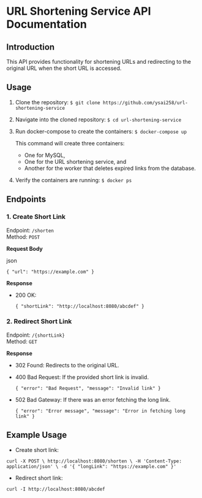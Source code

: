 # URL Shortening Service API Documentation

## Introduction

This API provides functionality for shortening URLs and redirecting to the original URL when the short URL is accessed.

## Usage

1. Clone the repository:
    `$ git clone https://github.com/ysai258/url-shortening-service`


2. Navigate into the cloned repository:
    `$ cd url-shortening-service`


3. Run docker-compose to create the containers:
    `$ docker-compose up`

    This command will create three containers:
   - One for MySQL,
   - One for the URL shortening service, and
   - Another for the worker that deletes expired links from the database.

4. Verify the containers are running:
    `$ docker ps`

## Endpoints

### 1. Create Short Link

Endpoint: `/shorten`  
Method: `POST`

**Request Body**

json

`{
    "url": "https://example.com"
}`

**Response**

-   200 OK:

    `{
    "shortLink": "http://localhost:8080/abcdef"
}`

### 2. Redirect Short Link

Endpoint: `/{shortLink}`  
Method: `GET`

**Response**

-   302 Found: Redirects to the original URL.
-   400 Bad Request: If the provided short link is invalid.

    `{
    "error": "Bad Request",
    "message": "Invalid link"
}`

-   502 Bad Gateway: If there was an error fetching the long link.

    `{
    "error": "Error message",
    "message": "Error in fetching long link"
}`

## Example Usage

-   Create short link:

`curl -X POST \
  http://localhost:8080/shorten \
  -H 'Content-Type: application/json' \
  -d '{
    "longLink": "https://example.com"
}'`

-   Redirect short link:

`curl -I http://localhost:8080/abcdef`
